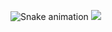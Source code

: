   ![Snake animation](https://github.com/YourMajestyTheEye/eagrundy/blob/output/github-contribution-grid-snake.svg)
![](https://komarev.com/ghpvc/?username=YourMajestyTheEye&label=MY+PROFILE+VIEWS)
